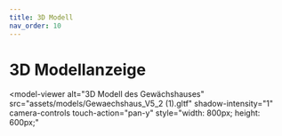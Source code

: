 ```yaml
---
title: 3D Modell
nav_order: 10
---
```


# 3D Modellanzeige
<script type="module" src="https://ajax.googleapis.com/ajax/libs/model-viewer/4.0.0/model-viewer.min.js"></script>

<model-viewer 
alt="3D Modell des Gewächshauses" 
src="assets/models/Gewaechshaus_V5_2 (1).gltf" 
shadow-intensity="1" 
camera-controls 
touch-action="pan-y"
style="width: 800px; height: 600px;"
>
</model-viewer>


